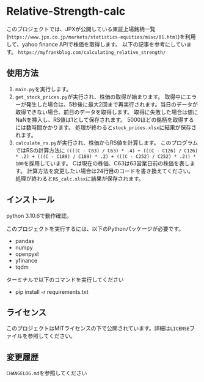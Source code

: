 # Relative-Strength-calc

このプロジェクトでは、JPXが公開している東証上場銘柄一覧(`https://www.jpx.co.jp/markets/statistics-equities/misc/01.html`)を利用して、yahoo finance APIで株価を取得します。
以下の記事を参考にしています。
`https://myfrankblog.com/calculating_relative_strength/`

## 使用方法

1. `main.py`を実行します。
2. `get_stock_prices.py`が実行され、株価の取得が始まります。
取得中にエラーが発生した場合は、5秒後に最大2回まで再実行されます。当日のデータが取得できない場合、前日のデータを取得します。
取得に失敗した場合は値にNaNを挿入し、RS値は1として保存されます。
5000ほどの銘柄を取得するには数時間かかります。
処理が終わると`stock_prices.xlsx`に結果が保存されます。
3. `calculate_rs.py`が実行され、株価からRS値を計算します。
このプログラムではRSの計算方法に
`((((C - C63) / C63) * .4) + (((C - C126) / C126) * .2) + (((C - C189) / C189) * .2) + (((C - C252) / C252) * .2)) * 100`を採用しています。
Cは現在の株価、C63は63営業日前の株価を表します。
計算方法を変更したい場合は24行目のコードを書き換えてください。
処理が終わると`RS_calc.xlsx`に結果が保存されます。

## インストール
python 3.10.6で動作確認。

このプロジェクトを実行するには、以下のPythonパッケージが必要です。

- pandas
- numpy
- openpyxl
- yfinance
- tqdm

ターミナルで以下のコマンドを実行してください
- pip install -r requirements.txt


## ライセンス

このプロジェクトはMITライセンスの下で公開されています。詳細は`LICENSE`ファイルを参照してください。

## 変更履歴
`CHANGELOG.md`を参照してください